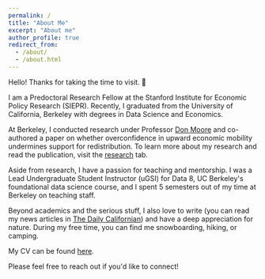 ```yaml
---
permalink: /
title: "About Me"
excerpt: "About me"
author_profile: true
redirect_from: 
  - /about/
  - /about.html
---
```


Hello! Thanks for taking the time to visit. 🙂

I am a Predoctoral Research Fellow at the Stanford Institute for Economic Policy Research (SIEPR). Recently, I graduated from the University of California, Berkeley with degrees in Data Science and Economics.

At Berkeley, I conducted research under Professor [Don Moore](https://learnmoore.org/) and co-authored a paper on whether overconfidence in upward economic mobility undermines support for redistribution. To learn more about my research and read the publication, visit the [research](https://a-leenwu.github.io/research/) tab.

Aside from research, I have a passion for teaching and mentorship. I was a Lead Undergraduate Student Instructor (uGSI) for Data 8, UC Berkeley's foundational data science course, and I spent 5 semesters out of my time at Berkeley on teaching staff.

Beyond academics and the serious stuff, I also love to write (you can read my news articles in [The Daily Californian](https://web.archive.org/web/20230601083241/https://dailycal.org/author/aileenwu)) and have a deep appreciation for nature. During my free time, you can find me snowboarding, hiking, or camping.

My CV can be found [here](https://a-leenwu.github.io/files/Aileen_Wu_CV.pdf).

Please feel free to reach out if you'd like to connect!